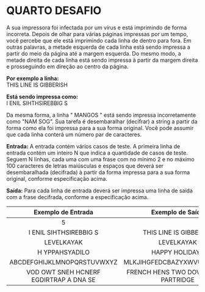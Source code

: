 # QUARTO DESAFIO

A sua impressora foi infectada por um vírus e está imprimindo de forma incorreta. Depois
de olhar para várias páginas impressas por um tempo, você percebe que ele está
imprimindo cada linha de dentro para fora. Em outras palavras, a metade esquerda de cada
linha está sendo impressa a partir do meio da página até a margem esquerda. Do mesmo
modo, a metade direita de cada linha está sendo impressa à partir da margem direita e
prosseguindo em direção ao centro da página.

**Por exemplo a linha:**  
THIS LINE IS GIBBERISH

**Está sendo impressa como:**  
I ENIL SIHTHSIREBBIG S

Da mesma forma, a linha " MANGOS " está sendo impressa incorretamente como
"NAM SOG". Sua tarefa é desembaralhar (decifrar) a string a partir da forma como ela foi
impressa para a sua forma original. Você pode assumir que cada linha conterá um número
par de caracteres.

**Entrada:**
A entrada contém vários casos de teste. A primeira linha de entrada contém um
inteiro N que indica a quantidade de casos de teste. Seguem N linhas, cada uma com uma
frase com no mínimo 2 e no máximo 100 caracteres de letras maiúsculas e espaços que
deverá ser desembaralhada (decifrada) à partir da forma impressa para a sua forma
original, conforme especificação acima.

**Saída:**
Para cada linha de entrada deverá ser impressa uma linha de saída com a frase decifrada,
conforme a especificação acima.

|                   Exemplo de Entrada                   |           Exemplo de Saída            |
|:------------------------------------------------------:|:-------------------------------------:|
|                           5                            |                                       |
|                 I ENIL SIHTHSIREBBIG S                 |        THIS LINE IS GIBBERISH         |
|                       LEVELKAYAK                       |              LEVELKAYAK               |
|                     H YPPAHSYADILO                     |            HAPPY HOLIDAYS             |
|               ABCDEFGHIJKLMNOPQRSTUVWXYZ               |      MLKJIHGFEDCBAZYXWVUTSRQPON       |
|         VOD OWT SNEH HCNERF EGDIRTRAP A DNA SE         | FRENCH HENS TWO DOVES AND A PARTRIDGE |
